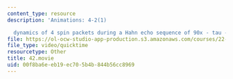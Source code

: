 ```yaml
---
content_type: resource
description: 'Animations: 4-2(1)

  dynamics of 4 spin packets during a Hahn echo sequence of 90x - tau - 180y'
file: https://ol-ocw-studio-app-production.s3.amazonaws.com/courses/22-920-a-hands-on-introduction-to-nuclear-magnetic-resonance-january-iap-1997/00f8ba6eeb19ec705b4b844b56cc8969_42.movie
file_type: video/quicktime
resourcetype: Other
title: 42.movie
uid: 00f8ba6e-eb19-ec70-5b4b-844b56cc8969
---
```

